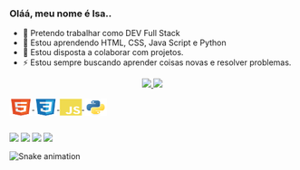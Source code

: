 ### Oláá, meu nome é Isa..

<!--
**isabelafs1003/isabelafs1003** is a ✨ _special_ ✨ repository because its `README.md` (this file) appears on your GitHub profile.
- Emojis: 'WIN + .'
Here are some ideas to get you started:
-->
- 🔭 Pretendo trabalhar como DEV Full Stack
- 🌱 Estou aprendendo HTML, CSS, Java Script e Python
- 👯 Estou disposta a colaborar com projetos.
- ⚡ Estou sempre buscando aprender coisas novas e resolver problemas.

<div align="center">
  <a href="https://github.com/isabelafs1003">
  <img height="160em" src="https://github-readme-stats.vercel.app/api?username=isabelafs1003&show_icons=true&theme=dracula&include_all_commits=true&count_private=true"/>
  <img height="160em" src="https://github-readme-stats.vercel.app/api/top-langs/?username=isabelafs1003&layout=compact&langs_count=7&theme=dracula"/>
</div>
  
<div style="display: inline_block"><br>
  <img align="center" alt="Isa-HTML" height="30" width="40" src="https://raw.githubusercontent.com/devicons/devicon/master/icons/html5/html5-original.svg">
   <img align="center" alt="Isa-CSS" height="30" width="40" src="https://raw.githubusercontent.com/devicons/devicon/master/icons/css3/css3-original.svg">
  <img align="center" alt="Isa-Js" height="30" width="40" src="https://raw.githubusercontent.com/devicons/devicon/master/icons/javascript/javascript-plain.svg">
  <img align="center" alt="Isa-Python" height="30" width="40" src="https://raw.githubusercontent.com/devicons/devicon/master/icons/python/python-original.svg">
</div>
  
  ##
 
<div> 
  <a href="https://wa.me/5516999898786" target="_blank"><img src="https://img.shields.io/badge/WhatsApp-25D366?style=for-the-badge&logo=whatsapp&logoColor=white" target="_blank"></a>
  <a href="https://instagram.com/isynha_fs" target="_blank"><img src="https://img.shields.io/badge/-Instagram-%23E4405F?style=for-the-badge&logo=instagram&logoColor=white" target="_blank"></a>
  <a href = "mailto:isabelafs1003@gmail.com"><img src="https://img.shields.io/badge/-Gmail-%23333?style=for-the-badge&logo=gmail&logoColor=white" target="_blank"></a>
  <a href="https://www.linkedin.com/in/isabela-ferracini-b47578206/" target="_blank"><img src="https://img.shields.io/badge/-LinkedIn-%230077B5?style=for-the-badge&logo=linkedin&logoColor=white" target="_blank"></a> 
 
  ![Snake animation](https://github.com/isabelafs1003/isabelafs1003/github-contribution-grid-snake.svg)
 
</div>
